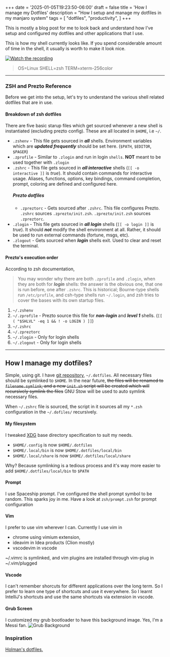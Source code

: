 +++
date = '2025-01-05T19:23:50-06:00'
draft = false
title = 'How I manage my Dotfiles'
description = "How I setup and manage my dotfiles in my manjaro system"
tags = [
    "dotfiles",
    "productivity",
]
+++

This is mostly a blog post for me to look back and understand how I've setup and configured my dotfiles and other applications that I use.

This is how my shell currently looks like. If you spend considerable amount of time in the shell, it usually is worth to make it look nice.
<!-- <p align="center">
<a href="https://asciinema.org/a/niycA8U7FqciflhJSjx3B7xIJ" target="_blank"><img src="https://asciinema.org/a/niycA8U7FqciflhJSjx3B7xIJ.svg" /></a>
</p> -->

[![Watch the recording](https://asciinema.org/a/niycA8U7FqciflhJSjx3B7xIJ.svg)](https://asciinema.org/a/niycA8U7FqciflhJSjx3B7xIJ)
> OS=Linux SHELL=zsh TERM=xterm-256color
---
### ZSH and Prezto Reference
Before we get into the setup, let's try to understand the various shell related dotfiles that are in use.

#### Breakdown of zsh dotfiles
There are five basic starup files which get sourced whenever a new shell is instantiated (excluding prezto config). These are all located in ```$HOME```, i.e ```~/```.
 * ```.zshenv``` - This file gets sourced in ___all___ shells. Environment variables which are ___updated frequently___ should be set here. (```$PATH```, ```$EDITOR```, ```$PAGER```)
 * ```.zprofile``` - Similar to ```.zlogin``` and run in login ```shells```. __NOT__ meant to be used together with ```.zlogin```
 * ```.zshrc``` - This file gets sourced in ___all interactive___ shells (```[[ -o interactive ]]``` is _true_). It should contain commands for interactive usage. Aliases, functions, options, key bindings, command completion, prompt, coloring are defined and configured here.
    ##### Prezto dotfiles
     * ```.zpreztorc``` - Gets sourced after ```.zshrc```. This file configures Prezto. ```.zshrc``` sources ```.zprezto/init.zsh```. ```.zprezto/init.zsh``` sources ```.zpreztorc```.     
* ```.zlogin``` - This file gets sourced in ___all login___ shells (```[[ -o login ]]``` is _true_). It should ___not___ modify the shell environment at all. Rather, it should be used to run external commands (fortune, msgs, etc).
 * ```.zlogout``` - Gets sourced when ___login___ shells exit. Used to clear and reset the terminal.
#### Prezto's execution order

According to zsh documentation,
> You may wonder why there are both ```.zprofile``` and ```.zlogin```, when they are both for ___login___ shells: the answer is the obvious one, that one is run before, one after ```.zshrc```. This is historical; Bourne-type shells run ```/etc/profile```, and csh-type shells run ```~/.login```, and zsh tries to cover the bases with its own startup files.
>
1. ```~/.zshenv```
2. ```~/.zprofile``` - Prezto source this file for ___non-login___ and ___level 1___ shells. (```[[ ( "$SHLVL" -eq 1 && ! -o LOGIN ) ]]```)
3. ```~/.zshrc```
4. ```~/.zpreztorc```
5. ```~/.zlogin``` - Only for login shells
6. ```~/.zlogout``` - Only for login shells

---
## How I manage my dotfiles?
Simple, using git. I have [git repository](https://github.com/kumaran-14/dotfiles), ```~/.dotfiles```.
All necessary files should be symlinked to ```$HOME```.
In the near future, ~~the files will be renamed to ```filename.symlink```, and a new ```init.sh``` script will be created which will recursively symlink the files~~  GNU Stow will be used to auto symlink necessary files.

When ```~/.zshrc``` file is sourced, the script in it sources all my ```*.zsh``` configuration in the ```~/.dofiles/``` recursively. 
#### My filesystem
I tweaked [XDG](https://wiki.archlinux.org/index.php/XDG_Base_Directory) base directory specification to suit my needs.
* ```$HOME/.config``` is now ```$HOME/.dotfiles```
* ```$HOME/.local/bin``` is now ```$HOME/.dotfiles/local/bin```
* ```$HOME/.local/share``` is now ```$HOME/.dotfiles/local/share```

Why? Because symlinking is a tedious process and it's way more easier to add ```$HOME/.dotfiles/local/bin``` to ```$PATH```

#### Prompt

I use Spaceship prompt. I've configured the shell prompt symbol to be random. This sparks joy in me. Have a look at `zsh/prompt.zsh` for prompt configuration

#### Vim

I prefer to use vim wherever I can. Currently I use vim in 
* chrome using vimium extension,
* ideavim in Idea products (Clion mostly)
* vscodevim in vscode

~/.vimrc is symlinked, and vim plugins are installed through vim-plug in ~/.vim/plugged

#### Vscode
I can't remember shorcuts for different applications over the long term. So I prefer to learn one type of shortcuts and use it everywhere. So I learnt IntelliJ's shortcuts and use the same shortcuts via extension in vscode.


#### Grub Screen
I customized my grub bootloader to have this background image. Yes, I'm a Messi fan.
![Grub Background](/blog/images/grub-screenshot.png?height=10px)


### Inspiration
[Holman's dotfiles.](https://github.com/holman/dotfiles)

